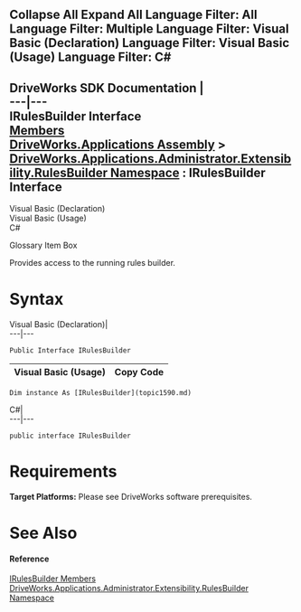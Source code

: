 Collapse All Expand All Language Filter: All  Language Filter: Multiple  Language Filter: Visual Basic (Declaration) Language Filter: Visual Basic (Usage) Language Filter: C#  
---  
DriveWorks SDK Documentation  |   
---|---  
IRulesBuilder Interface   
[Members](topic1591.md)   
[DriveWorks.Applications Assembly](topic13.md) > [DriveWorks.Applications.Administrator.Extensibility.RulesBuilder Namespace](topic1581.md) : IRulesBuilder Interface  
---  
  
Visual Basic (Declaration)    
Visual Basic (Usage)    
C# 

Glossary Item Box

Provides access to the running rules builder. 

# Syntax

Visual Basic (Declaration)|   
---|---  
      
    
    Public Interface IRulesBuilder   
  
Visual Basic (Usage)| Copy Code  
---|---  
      
    
    Dim instance As [IRulesBuilder](topic1590.md)  
  
C#|   
---|---  
      
    
    public interface IRulesBuilder   
  
# Requirements

**Target Platforms:** Please see DriveWorks software prerequisites.

# See Also

#### Reference

[IRulesBuilder Members](topic1591.md)   
[DriveWorks.Applications.Administrator.Extensibility.RulesBuilder Namespace](topic1581.md)


